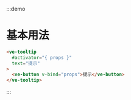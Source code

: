:::demo

# 基本用法

```html
<ve-tooltip 
  #activator="{ props }" 
  text="提示"
>
  <ve-button v-bind="props">提示</ve-button>
</ve-tooltip>
```

:::